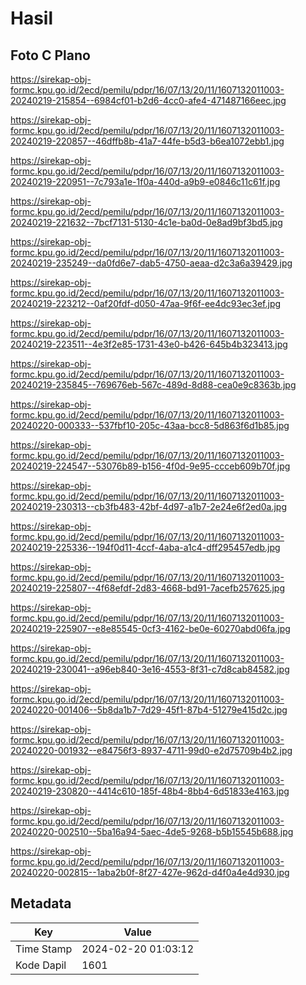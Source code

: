 # Hasil

## Foto C Plano

https://sirekap-obj-formc.kpu.go.id/2ecd/pemilu/pdpr/16/07/13/20/11/1607132011003-20240219-215854--6984cf01-b2d6-4cc0-afe4-471487166eec.jpg

https://sirekap-obj-formc.kpu.go.id/2ecd/pemilu/pdpr/16/07/13/20/11/1607132011003-20240219-220857--46dffb8b-41a7-44fe-b5d3-b6ea1072ebb1.jpg

https://sirekap-obj-formc.kpu.go.id/2ecd/pemilu/pdpr/16/07/13/20/11/1607132011003-20240219-220951--7c793a1e-1f0a-440d-a9b9-e0846c11c61f.jpg

https://sirekap-obj-formc.kpu.go.id/2ecd/pemilu/pdpr/16/07/13/20/11/1607132011003-20240219-221632--7bcf7131-5130-4c1e-ba0d-0e8ad9bf3bd5.jpg

https://sirekap-obj-formc.kpu.go.id/2ecd/pemilu/pdpr/16/07/13/20/11/1607132011003-20240219-235249--da0fd6e7-dab5-4750-aeaa-d2c3a6a39429.jpg

https://sirekap-obj-formc.kpu.go.id/2ecd/pemilu/pdpr/16/07/13/20/11/1607132011003-20240219-223212--0af20fdf-d050-47aa-9f6f-ee4dc93ec3ef.jpg

https://sirekap-obj-formc.kpu.go.id/2ecd/pemilu/pdpr/16/07/13/20/11/1607132011003-20240219-223511--4e3f2e85-1731-43e0-b426-645b4b323413.jpg

https://sirekap-obj-formc.kpu.go.id/2ecd/pemilu/pdpr/16/07/13/20/11/1607132011003-20240219-235845--769676eb-567c-489d-8d88-cea0e9c8363b.jpg

https://sirekap-obj-formc.kpu.go.id/2ecd/pemilu/pdpr/16/07/13/20/11/1607132011003-20240220-000333--537fbf10-205c-43aa-bcc8-5d863f6d1b85.jpg

https://sirekap-obj-formc.kpu.go.id/2ecd/pemilu/pdpr/16/07/13/20/11/1607132011003-20240219-224547--53076b89-b156-4f0d-9e95-ccceb609b70f.jpg

https://sirekap-obj-formc.kpu.go.id/2ecd/pemilu/pdpr/16/07/13/20/11/1607132011003-20240219-230313--cb3fb483-42bf-4d97-a1b7-2e24e6f2ed0a.jpg

https://sirekap-obj-formc.kpu.go.id/2ecd/pemilu/pdpr/16/07/13/20/11/1607132011003-20240219-225336--194f0d11-4ccf-4aba-a1c4-dff295457edb.jpg

https://sirekap-obj-formc.kpu.go.id/2ecd/pemilu/pdpr/16/07/13/20/11/1607132011003-20240219-225807--4f68efdf-2d83-4668-bd91-7acefb257625.jpg

https://sirekap-obj-formc.kpu.go.id/2ecd/pemilu/pdpr/16/07/13/20/11/1607132011003-20240219-225907--e8e85545-0cf3-4162-be0e-60270abd06fa.jpg

https://sirekap-obj-formc.kpu.go.id/2ecd/pemilu/pdpr/16/07/13/20/11/1607132011003-20240219-230041--a96eb840-3e16-4553-8f31-c7d8cab84582.jpg

https://sirekap-obj-formc.kpu.go.id/2ecd/pemilu/pdpr/16/07/13/20/11/1607132011003-20240220-001406--5b8da1b7-7d29-45f1-87b4-51279e415d2c.jpg

https://sirekap-obj-formc.kpu.go.id/2ecd/pemilu/pdpr/16/07/13/20/11/1607132011003-20240220-001932--e84756f3-8937-4711-99d0-e2d75709b4b2.jpg

https://sirekap-obj-formc.kpu.go.id/2ecd/pemilu/pdpr/16/07/13/20/11/1607132011003-20240219-230820--4414c610-185f-48b4-8bb4-6d51833e4163.jpg

https://sirekap-obj-formc.kpu.go.id/2ecd/pemilu/pdpr/16/07/13/20/11/1607132011003-20240220-002510--5ba16a94-5aec-4de5-9268-b5b15545b688.jpg

https://sirekap-obj-formc.kpu.go.id/2ecd/pemilu/pdpr/16/07/13/20/11/1607132011003-20240220-002815--1aba2b0f-8f27-427e-962d-d4f0a4e4d930.jpg


## Metadata

| Key        | Value               |
| ---------- | ------------------- |
| Time Stamp | 2024-02-20 01:03:12 |
| Kode Dapil | 1601                |



